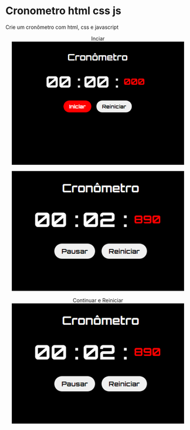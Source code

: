 # Cronometro html css js
Crie um cronômetro com html, css e javascript

<p align="center">
Inciar
  <img width="470"  src="img/cro1.png">
</p>

<p align="center">

  <img width="470"  src="img/cro2.png">
</p>

<p align="center">
Continuar e Reiniciar
  <img width="470"  src="img/cro2.png">
</p>
